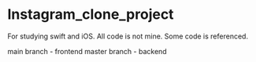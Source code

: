 # Instagram_clone_project
For studying swift and iOS. All code is not mine. Some code is referenced.

main branch - frontend 
master branch - backend 
